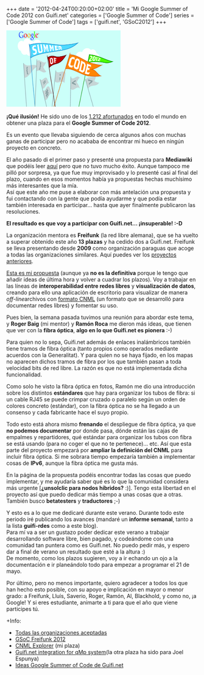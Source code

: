 +++
date = '2012-04-24T00:20:00+02:00'
title = 'Mi Google Summer of Code 2012 con Guifi.net'
categories = ['Google Summer of Code']
series = ['Google Summer of Code']
tags = ['guifi.net', 'GSoC2012']
+++

![](/img/Gsoc2012_logo.png)

**¡Qué ilusión!** He sido uno de los [1.212 afortunados](http://google-opensource.blogspot.com.es/2012/04/students-announced-for-google-summer-of.html) en todo el mundo en obtener una plaza para el **Google Summer of Code 2012**.

Es un evento que llevaba siguiendo de cerca algunos años con muchas ganas de participar pero no acababa de encontrar mi hueco en ningún proyecto en concreto.

El año pasado di el primer paso y presenté una propuesta para **Mediawiki** que podéis leer [aquí](https://www.mediawiki.org/wiki/User:PabloCastellano/GSoC_2011_Application) pero que no tuvo mucho éxito. Aunque  tampoco me pilló por sorpresa, ya que fue muy improvisado y lo presenté casi al final del plazo, cuando en esos momentos había ya propuestas hechas muchísimo más interesantes que la mía.  
Así que este año me puse a elaborar con más antelación una propuesta y fui contactando con la gente que podía ayudarme y que podía estar también interesada en participar... hasta que ayer finalmente publicaron las resoluciones.

**El resultado es que voy a participar con Guifi.net... ¡insuperable! :-D**

La organización mentora es **Freifunk** (la red libre alemana), que se ha vuelto a superar obtenido este año **13 plazas** y ha cedido dos a Guifi.net. Freifunk se lleva presentando desde **2009** como organización paraguas que acoge a todas las organizaciones similares. Aquí puedes ver los [proyectos anteriores](http://es.wiki.guifi.net/wiki/Anexo:Proyectos_GSoC_redes_libres).

[Esta es mi propuesta](http://es.wiki.guifi.net/wiki/Usuario:Pablog/GSoC2012/CNML_Explorer) (aunque ya **no es la definitiva** porque le tengo que añadir ideas de última hora y volver a cuadrar los plazos). Voy a trabajar en las líneas de **interoperabilidad entre redes libres** y **visualización de datos**, creando para ello una aplicación de escritorio para visualizar de manera *off-line*archivos con [formato CNML](http://es.wiki.guifi.net/wiki/CNML) (un formato que se desarrolló para documentar redes libres) y fomentar su uso.

Pues bien, la semana pasada tuvimos una reunión para abordar este tema, y **Roger Baig** (mi mentor) y **Ramón Roca** me dieron más ideas, que tienen que ver con la **fibra óptica**, **algo en lo que Guifi.net es pionera** :-)

Para quien no lo sepa, Guifi.net además de enlaces inalámbricos también tiene tramos de fibra óptica (tanto propios como operados mediante acuerdos con la Generalitat). Y para quien no se haya fijado, en los mapas no aparecen dichos tramos de fibra por los que también pasan a toda velocidad bits de red libre. La razón es que no está implementada dicha funcionalidad.

Como solo he visto la fibra óptica en fotos, Ramón me dio una introducción sobre los distintos **estándares** que hay para organizar los tubos de fibra: si un cable RJ45 se puede crimpar cruzado o paralelo según un orden de colores concreto (estándar), con la fibra óptica no se ha llegado a un consenso y cada fabricante hace el suyo propio.

Todo esto está ahora mismo **frenando** el despliegue de fibra óptica, ya que **no podemos documentar** por donde pasa, dónde están las cajas de empalmes y repartidores, qué estándar para organizar los tubos con fibra se está usando (para no coger el que no te pertenece)... etc. Así que esta parte del proyecto empezará por **ampliar la definición del CNML** para incluir fibra óptica. Si me sobrara tiempo empezaría también a implementar cosas de **IPv6**, aunque la fibra óptica me gusta más.

En la página de la propuesta podéis encontrar todas las cosas que puedo implementar, y me ayudaría saber qué es lo que la comunidad considera más urgente [**¿unsolclic para nodos híbridos?** :)]. Tengo esta libertad en el proyecto así que puedo dedicar más tiempo a unas cosas que a otras. También busco **betatesters** y **traductores** ;-)

Y esto es a lo que me dedicaré durante este verano. Durante todo este periodo iré publicando los avances (mandaré un **informe semanal**, tanto a la lista **guifi-rdes** como a este blog).  
Para mí va a ser un gustazo poder dedicar este verano a trabajar desarrollando software libre, bien pagado, y codeándome con una comunidad tan puntera como es Guifi.net. No puedo pedir más, y espero dar a final de verano un resultado que esté a la altura :)  
De momento, como los plazos sugieren, voy a ir echando un ojo a la documentación e ir planeándolo todo para empezar a programar el 21 de mayo.

Por último, pero no menos importante, quiero agradecer a todos los que han hecho esto posible, con su apoyo e implicación en mayor o menor grado: a Freifunk, Lluís, Saverio, Roger, Ramón, Al, Blackhold, y como no, ¡a Google! Y si eres estudiante, animarte a ti para que el año que viene participes tú.

+Info:

- [Todas las organizaciones aceptadas](https://www.google-melange.com/gsoc/accepted_orgs/google/gsoc2012)
- [GSoC Freifunk 2012](https://www.google-melange.com/gsoc/org/google/gsoc2012/freifunk)
- [CNML Explorer](https://www.google-melange.com/gsoc/project/google/gsoc2012/pablog/24002) (mi plaza)
- [Guifi.net integration for qMp system](https://www.google-melange.com/gsoc/project/google/gsoc2012/auska1714/6001)(la otra plaza ha sido para Joel Espunya)
- [Ideas Google Summer of Code de Guifi.net](http://es.wiki.guifi.net/wiki/GSoC)
